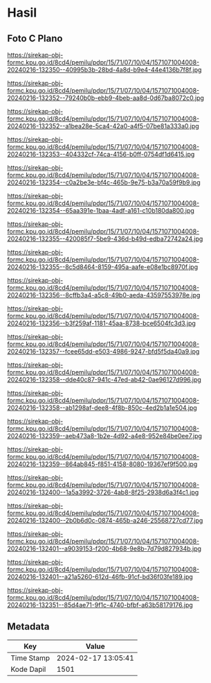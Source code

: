 # Hasil

## Foto C Plano

https://sirekap-obj-formc.kpu.go.id/8cd4/pemilu/pdpr/15/71/07/10/04/1571071004008-20240216-132350--40995b3b-28bd-4a8d-b9e4-44e4136b7f8f.jpg

https://sirekap-obj-formc.kpu.go.id/8cd4/pemilu/pdpr/15/71/07/10/04/1571071004008-20240216-132352--79240b0b-ebb9-4beb-aa8d-0d67ba8072c0.jpg

https://sirekap-obj-formc.kpu.go.id/8cd4/pemilu/pdpr/15/71/07/10/04/1571071004008-20240216-132352--a1bea28e-5ca4-42a0-a4f5-07be81a333a0.jpg

https://sirekap-obj-formc.kpu.go.id/8cd4/pemilu/pdpr/15/71/07/10/04/1571071004008-20240216-132353--404332cf-74ca-4156-b0ff-0754df1d6415.jpg

https://sirekap-obj-formc.kpu.go.id/8cd4/pemilu/pdpr/15/71/07/10/04/1571071004008-20240216-132354--c0a2be3e-bf4c-465b-9e75-b3a70a59f9b9.jpg

https://sirekap-obj-formc.kpu.go.id/8cd4/pemilu/pdpr/15/71/07/10/04/1571071004008-20240216-132354--65aa391e-1baa-4adf-a161-c10b180da800.jpg

https://sirekap-obj-formc.kpu.go.id/8cd4/pemilu/pdpr/15/71/07/10/04/1571071004008-20240216-132355--420085f7-5be9-436d-b49d-edba72742a24.jpg

https://sirekap-obj-formc.kpu.go.id/8cd4/pemilu/pdpr/15/71/07/10/04/1571071004008-20240216-132355--8c5d8464-8159-495a-aafe-e08e1bc8970f.jpg

https://sirekap-obj-formc.kpu.go.id/8cd4/pemilu/pdpr/15/71/07/10/04/1571071004008-20240216-132356--8cffb3a4-a5c8-49b0-aeda-43597553978e.jpg

https://sirekap-obj-formc.kpu.go.id/8cd4/pemilu/pdpr/15/71/07/10/04/1571071004008-20240216-132356--b3f259af-1181-45aa-8738-bce6504fc3d3.jpg

https://sirekap-obj-formc.kpu.go.id/8cd4/pemilu/pdpr/15/71/07/10/04/1571071004008-20240216-132357--fcee65dd-e503-4986-9247-bfd5f5da40a9.jpg

https://sirekap-obj-formc.kpu.go.id/8cd4/pemilu/pdpr/15/71/07/10/04/1571071004008-20240216-132358--dde40c87-941c-47ed-ab42-0ae96127d996.jpg

https://sirekap-obj-formc.kpu.go.id/8cd4/pemilu/pdpr/15/71/07/10/04/1571071004008-20240216-132358--ab1298af-dee8-4f8b-850c-4ed2b1a1e504.jpg

https://sirekap-obj-formc.kpu.go.id/8cd4/pemilu/pdpr/15/71/07/10/04/1571071004008-20240216-132359--aeb473a8-1b2e-4d92-a4e8-952e84be0ee7.jpg

https://sirekap-obj-formc.kpu.go.id/8cd4/pemilu/pdpr/15/71/07/10/04/1571071004008-20240216-132359--864ab845-f851-4158-8080-19367ef9f500.jpg

https://sirekap-obj-formc.kpu.go.id/8cd4/pemilu/pdpr/15/71/07/10/04/1571071004008-20240216-132400--1a5a3992-3726-4ab8-8f25-2938d6a3f4c1.jpg

https://sirekap-obj-formc.kpu.go.id/8cd4/pemilu/pdpr/15/71/07/10/04/1571071004008-20240216-132400--2b0b6d0c-0874-465b-a246-25568727cd77.jpg

https://sirekap-obj-formc.kpu.go.id/8cd4/pemilu/pdpr/15/71/07/10/04/1571071004008-20240216-132401--a9039153-f200-4b68-9e8b-7d79d827934b.jpg

https://sirekap-obj-formc.kpu.go.id/8cd4/pemilu/pdpr/15/71/07/10/04/1571071004008-20240216-132401--a21a5260-612d-46fb-91cf-bd36f03fe189.jpg

https://sirekap-obj-formc.kpu.go.id/8cd4/pemilu/pdpr/15/71/07/10/04/1571071004008-20240216-132351--85d4ae71-9f1c-4740-bfbf-a63b58179176.jpg


## Metadata

| Key        | Value               |
| ---------- | ------------------- |
| Time Stamp | 2024-02-17 13:05:41 |
| Kode Dapil | 1501                |



